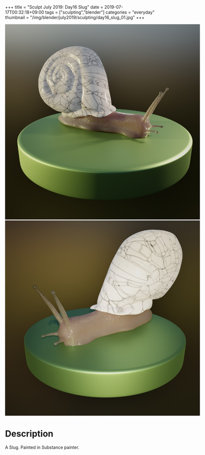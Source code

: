 +++
title = "Sculpt July 2019: Day16 Slug"
date = 2019-07-17T00:32:18+09:00
tags = ["sculpting","blender"]
categories = "everyday"
thumbnail = "/img/blender/july2019/sculpting/day16_slug_01.jpg"
+++

<div class="image">
<img src="/img/blender/july2019/sculpting/day16_slug_01.jpg" style="max-width: 640px;">
<img src="/img/blender/july2019/sculpting/day16_slug_02.jpg" style="max-width: 640px;">

# Description

A Slug. Painted in Substance painter.